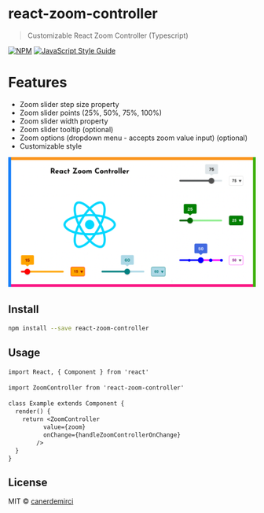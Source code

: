 # react-zoom-controller

> Customizable React Zoom Controller (Typescript)

[![NPM](https://img.shields.io/npm/v/react-zoom-controller.svg)](https://www.npmjs.com/package/react-zoom-controller) [![JavaScript Style Guide](https://img.shields.io/badge/code_style-standard-brightgreen.svg)](https://standardjs.com)

# Features
- Zoom slider step size property
- Zoom slider points (25%, 50%, 75%, 100%)
- Zoom slider width property
- Zoom slider tooltip (optional)
- Zoom options (dropdown menu - accepts zoom value input) (optional)
- Customizable style

![cover](https://github.com/canerdemirci/react-zoom-controller/blob/main/zoomCover.png)

## Install

```bash
npm install --save react-zoom-controller
```

## Usage

```tsx
import React, { Component } from 'react'

import ZoomController from 'react-zoom-controller'

class Example extends Component {
  render() {
    return <ZoomController
          value={zoom}
          onChange={handleZoomControllerOnChange}
        />
  }
}
```

## License

MIT © [canerdemirci](https://github.com/canerdemirci)